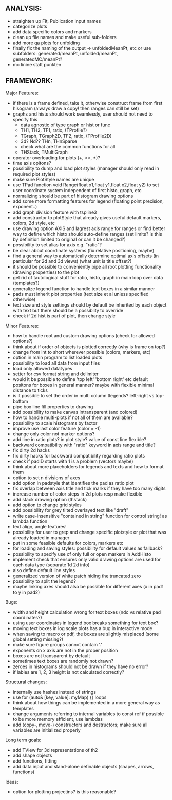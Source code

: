 ANALYSIS:
---------
- straighten up Fit, Publication input names
- categorize plots
- add data specific colors and markers
- clean up file names and make useful sub-folders
- add more qa plots for unfolding
- finally fix the naming of the output -> unfoldedMeanPt, etc or use subfolders: generated/meanPt, unfolded/meanPt, generatedMC/meanPt?
- mc linine statt punkten

FRAMEWORK:
----------
Major Features:
- if there is a frame defined, take it, otherwise construct frame from first hisogram (always draw a copy! then ranges can still be set)
- graphs and hists should work seamlessly, user should not need to specify this
  - data agnostic of type graph or hist or func
  - TH1, TH2, TF1, ratio, (TProfile?)
  - TGraph, TGraph2D, TF2, ratio, (TProfile2D)
  - 3d? Nd?? THn, THnSparse
  - check what are the common functions for all
  - THStack, TMultiGraph
- operator overloading for plots (+, <<, *)?
- time axis opitons?
- possibility to dump and load plot styles (manager should only read in required plot styles)
- make sure PlotStyle names are unique
- use TPad function void Range(float x1,float y1,float x2,float y2) to set user coordinate system independent of first histo, graph, etc
- normalizing should be part of histogram drawing options
- add some more formatting features for legend (floating point precision, exponent..)
- add graph division feature with tspline3
- add constructor to plotStyle that already gives useful default markers, colors, 2d style, etc
- use drawing option AXIS and lagrest axis range for ranges or find better way to define which histo should auto-define ranges
(set limits? is this by definition limited to original or can it be changed?)
- possibility to set alias for axis e.g. "ratio"?
- be clear about coordinate systems (fix relative positioning, maybe)
- find a general way to automatically determine optimal axis offsets (in particular for 2d and 3d views) (what unit is title offset?)
- it should be possible to conveniently pipe all root plotting functionality (drawing properties) to the plot
- get rid of tautological stuff for ratio, histo, graph in main loop over data (templates?)
- generalize legend function to handle text boxes in a similar manner
- pads must inherit plot properties (text size et al unless specified otherwise)
- text size and style settings should by default be inherited by each object with text but there should be a possiblity to override
- check if 2d hist is part of plot, then change style

Minor Features:
- how to handle root and custom drawing options (check for allowed options?)
- think about if order of objects is plotted correctly (why is frame on top?)
- change from int to short wherever possible (colors, markers, etc)
- option in main program to list loaded plots
- possibility to load all data from input files
- load only allowed datatypes
- setter for csv format string and delimiter
- would it be possible to define 'top left' 'bottom right' etc default positons for boxes in general manner? maybe with flexible minimal distance to ticks
- is it possible to set the order in multi column tlegends? left-right vs top-bottom
- pipe box line fill properties to drawing
- add possibility to make canvas intransparent (and colored)
- how to handle multi-plots if not all of them are available?
- possibility to scale histograms by factor
- improve use last color feature (color = -1)
- change only color not marker options?
- add line in ratio plots? in plot style? value of const line flexible?
- backward compatibility with "ratio" keyword in axis range and title?
- fix dirty 2d hacks
- fix dirty hacks for backward compatibility regarding ratio plots
- check if padID starts with 1 is a problem (vectors maybe)
- think about more placeholders for legends and texts and how to format them
- option to set n divisions of axes
- add option in padstyle that identifies the pad as ratio plot
- fix overlap between axis title and tick marks if they have too many digits
- increase number of color steps in 2d plots resp make flexible
- add stack drawing option (thstack)
- add option to change grid styles
- add possibility for grey tilted overlayed text like "draft"
- write case-insensitive "contained in string" function for control string! as lambda function
- text align, angle features!
- possibility for user to grep and change specific plotstyle or plot that was already loaded in manager
- put in some feasible defaults for colors, markers etc
- for loading and saving styles: possibility for default values as fallback?
- possibility to specify use of only full or open markers in AddHisto
- implement check that ensures only valid drawing options are used for each data type (separate 1d 2d info)
- also define default line styles
- generalized version of white patch hiding the truncated zero
- possibility to split the legend?
- maybe linking axes should also be possible for different axes (x in pad1 to y in pad2)

Bugs:
- width and height calculation wrong for text boxes (ndc vs relative pad coordinates?)
- using user coordinates in legend box breaks something for text box?
- moving text boxes in log scale plots has a bug in interactive mode
- when saving to macro or pdf, the boxes are slightly misplaced (some global setting missing?)
- make sure figure groups cannot contain '.'
- exponents on x axis are not in the proper position
- boxes are not transparent by default
- sometimes text boxes are randomly not drawn?
- zeroes in histograms should not be drawn if they have no error?
- if lables are 1, 2, 3 height is not calculated correctly?

Structural changes:
- internally use hashes instead of strings
- use for (auto& [key, value]: myMap) {} loops
- think about how things can be implemented in a more general way as templates
- change arguments referring to internal variables to const ref if possible to be more memory efficient, use lambdas
- add (copy-, move-) constructors and destructors; make sure all variables are initialized properly

Long term goals:
- add TView for 3d representations of th2
- add shape objects
- add functions, fitting
- add data input and stand-alone definable objects (shapes, arrows, functions)

Ideas:
- option for plotting projectins? is this reasonable?
